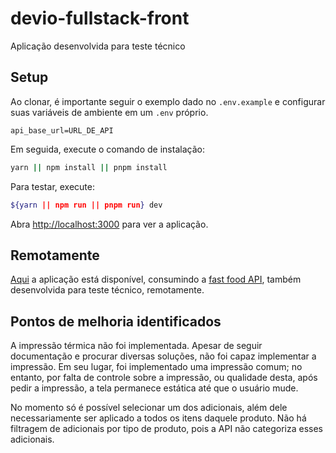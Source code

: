 # devio-fullstack-front
Aplicação desenvolvida para teste técnico

## Setup

Ao clonar, é importante seguir o exemplo dado no `.env.example` e configurar suas variáveis de ambiente em um `.env` próprio.

```
api_base_url=URL_DE_API
```

Em seguida, execute o comando de instalação:

```bash
yarn || npm install || pnpm install
```

Para testar, execute:

```bash
${yarn || npm run || pnpm run} dev
```

Abra [http://localhost:3000](http://localhost:3000) para ver a aplicação.

## Remotamente

[Aqui](https://devio-fullstack-frontend.vercel.app/) a aplicação está disponível, consumindo a [fast food API](https://github.com/CToH10/devio-fullstack-backend), também desenvolvida para teste técnico, remotamente.

## Pontos de melhoria identificados

A impressão térmica não foi implementada. Apesar de seguir documentação e procurar diversas soluções, não foi capaz implementar a impressão. Em seu lugar, foi implementado uma impressão comum; no entanto, por falta de controle sobre a impressão, ou qualidade desta, após pedir a impressão, a tela permanece estática até que o usuário mude.

No momento só é possível selecionar um dos adicionais, além dele necessariamente ser aplicado a todos os itens daquele produto. Não há filtragem de adicionais por tipo de produto, pois a API não categoriza esses adicionais.
